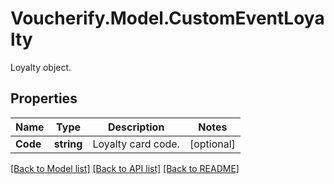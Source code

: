 # Voucherify.Model.CustomEventLoyalty
Loyalty object.

## Properties

Name | Type | Description | Notes
------------ | ------------- | ------------- | -------------
**Code** | **string** | Loyalty card code. | [optional] 

[[Back to Model list]](../../README.md#documentation-for-models) [[Back to API list]](../../README.md#documentation-for-api-endpoints) [[Back to README]](../../README.md)


